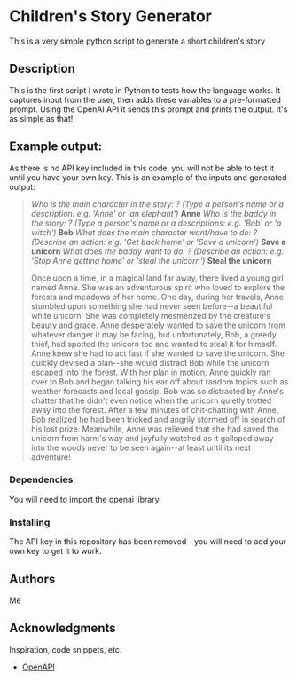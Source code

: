 # Children's Story Generator

This is a very simple python script to generate a short children's story

## Description

This is the first script I wrote in Python to tests how the language works. It captures input from the user, then adds these variables to a pre-formatted prompt. Using the OpenAI API it sends this prompt and prints the output. It's as simple as that!

## Example output:

As there is no API key included in this code, you will not be able to test it until you have your own key. This is an example of the inputs and generated output:

>*Who is the main character in the story: ? (Type a person's name or a description: e.g. 'Anne' or 'an elephant')* **Anne**
>*Who is the baddy in the story: ? (Type a person's name or a descriptions: e.g. 'Bob' or 'a witch')* **Bob**
>*What does the main character want/have to do: ? (Describe an action: e.g. 'Get back home' or 'Save a unicorn')* **Save a unicorn**
>*What does the baddy want to do: ? (Describe an action: e.g. 'Stop Anne getting home' or 'steal the unicorn')* **Steal the unicorn**
>
>
>Once upon a time, in a magical land far away, there lived a young girl named Anne. She was an adventurous spirit who loved to explore the forests and meadows of her home.
>One day, during her travels, Anne stumbled upon something she had never seen before--a beautiful white unicorn! She was completely mesmerized by the creature's beauty and grace.
>Anne desperately wanted to save the unicorn from whatever danger it may be facing, but unfortunately, Bob, a greedy thief, had spotted the unicorn too and wanted to steal it for himself.
>Anne knew she had to act fast if she wanted to save the unicorn. She quickly devised a plan--she would distract Bob while the unicorn escaped into the forest. With her plan in motion, Anne quickly ran over to Bob and began talking his ear off about random topics such as weather forecasts and local gossip.
>Bob was so distracted by Anne's chatter that he didn't even notice when the unicorn quietly trotted away into the forest. After a few minutes of chit-chatting with Anne, Bob realized he had been tricked and angrily stormed off in search of his lost prize.
>Meanwhile, Anne was relieved that she had saved the unicorn from harm's way and joyfully watched as it galloped away into the woods never to be seen again--at least until its next adventure!


### Dependencies

You will need to import the openai library

### Installing

The API key in this repository has been removed - you will need to add your own key to get it to work.


## Authors

Me

## Acknowledgments

Inspiration, code snippets, etc.
* [OpenAPI](https://openai.com/api/)
